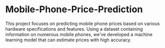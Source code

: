 # Mobile-Phone-Price-Prediction
This project focuses on predicting mobile phone prices based on various hardware specifications and features. Using a dataset containing information on numerous mobile phones, we've developed a machine learning model that can estimate prices with high accuracy.
